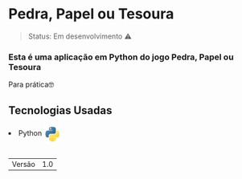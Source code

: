 <h1>Pedra, Papel ou Tesoura</h1>

> Status: Em desenvolvimento ⚠

<h3>Esta é uma aplicação em Python do jogo Pedra, Papel ou Tesoura</h3>
Para prática🤓

<h2>Tecnologias Usadas</h2>
<li>Python <img align="center" alt="math-html" height="35" width="35" src="https://raw.githubusercontent.com/devicons/devicon/master/icons/python/python-original.svg"></li>
<br>

<table align="center">
  <tr>
    <td>Versão</td>
    <td>1.0</td>
  </tr>
</table>
